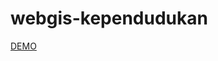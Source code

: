 # webgis-kependudukan

<a href="https://mohammadrizala.github.io/webgis-kependudukan/" target="blank">DEMO</a>
